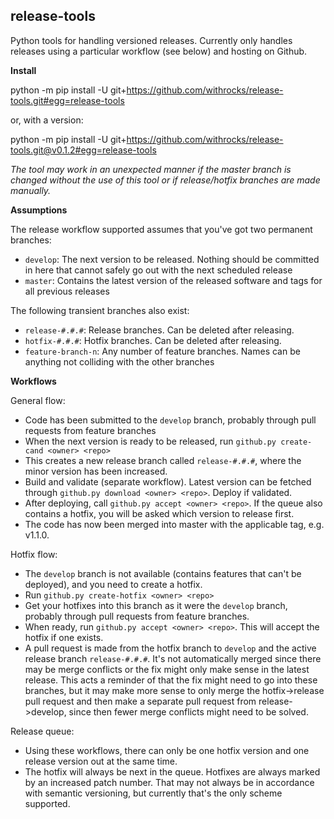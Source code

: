 release-tools
-------------

Python tools for handling versioned releases. Currently only handles releases using a particular workflow
(see below) and hosting on Github.

**Install**

python -m pip install -U git+https://github.com/withrocks/release-tools.git#egg=release-tools

or, with a version:

python -m pip install -U git+https://github.com/withrocks/release-tools.git@v0.1.2#egg=release-tools


*The tool may work in an unexpected manner if the master branch is changed without the use
of this tool or if release/hotfix branches are made manually.*

**Assumptions**

The release workflow supported assumes that you've got two permanent branches:
  * ``develop``: The next version to be released. Nothing should be committed in here that cannot safely go
  out with the next scheduled release
  * ``master``: Contains the latest version of the released software and tags for all previous releases

The following transient branches also exist:
  * ``release-#.#.#``: Release branches. Can be deleted after releasing.
  * ``hotfix-#.#.#``: Hotfix branches. Can be deleted after releasing.
  * ``feature-branch-n``: Any number of feature branches. Names can be anything not colliding with 
  the other branches

**Workflows**

General flow:
  * Code has been submitted to the ``develop`` branch, probably through pull requests from feature branches
  * When the next version is ready to be released, run ``github.py create-cand <owner> <repo>``
  * This creates a new release branch called ``release-#.#.#``, where the minor version has been increased.
  * Build and validate (separate workflow). Latest version can be fetched through
  ``github.py download <owner> <repo>``. Deploy if validated.
  * After deploying, call ``github.py accept <owner> <repo>``. If the queue also contains a hotfix, you
  will be asked which version to release first.
  * The code has now been merged into master with the applicable tag, e.g. v1.1.0.
  
Hotfix flow:
  * The ``develop`` branch is not available (contains features that can't be deployed),
  and you need to create a hotfix.
  * Run ``github.py create-hotfix <owner> <repo>``
  * Get your hotfixes into this branch as it were the ``develop`` branch, probably through
  pull requests from feature branches.
  * When ready, run ``github.py accept <owner> <repo>``. This will accept the hotfix if one exists.
  * A pull request is made from the hotfix branch to ``develop`` and the active release
  branch ``release-#.#.#``. It's not automatically merged since there may be merge conflicts
  or the fix might only make sense in the latest release.
  This acts a reminder of that the fix might need to go into these branches, but it may
  make more sense to only merge the hotfix->release pull request and then make a separate
  pull request from release->develop, since then fewer merge conflicts might need to be solved.
  
Release queue:
  * Using these workflows, there can only be one hotfix version and one release version
  out at the same time.
  * The hotfix will always be next in the queue. Hotfixes are always marked by an increased patch number. 
  That may not always be in accordance with semantic versioning, but currently that's
  the only scheme supported.


